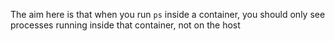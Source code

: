 The aim here is that when you run `ps` inside a container, you should only see processes running inside that container, not on the host